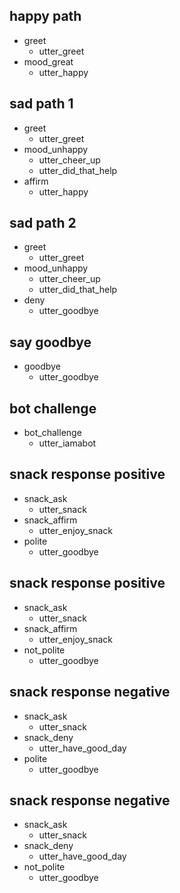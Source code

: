 ## happy path
* greet
  - utter_greet
* mood_great
  - utter_happy

## sad path 1
* greet
  - utter_greet
* mood_unhappy
  - utter_cheer_up
  - utter_did_that_help
* affirm
  - utter_happy

## sad path 2
* greet
  - utter_greet
* mood_unhappy
  - utter_cheer_up
  - utter_did_that_help
* deny
  - utter_goodbye

## say goodbye
* goodbye
  - utter_goodbye

## bot challenge
* bot_challenge
  - utter_iamabot



## snack response positive

* snack_ask
  - utter_snack
* snack_affirm
  - utter_enjoy_snack
* polite
  - utter_goodbye


## snack response positive

* snack_ask
  - utter_snack
* snack_affirm
  - utter_enjoy_snack
* not_polite
  - utter_goodbye


## snack response negative

* snack_ask
  - utter_snack
* snack_deny
  - utter_have_good_day
* polite
  - utter_goodbye



## snack response negative

* snack_ask
  - utter_snack
* snack_deny
  - utter_have_good_day
* not_polite
  - utter_goodbye







